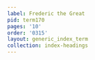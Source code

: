 ```yaml
---
label: Frederic the Great
pid: term170
pages: '10'
order: '0315'
layout: generic_index_term
collection: index-headings
---
```

